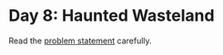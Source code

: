 # Day 8: Haunted Wasteland

Read the [problem statement](https://adventofcode.com/2023/day/8) carefully.